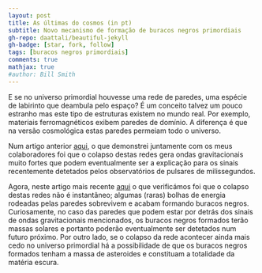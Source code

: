 ```yaml
---
layout: post
title: As últimas do cosmos (in pt)
subtitle: Novo mecanismo de formação de buracos negros primordiais
gh-repo: daattali/beautiful-jekyll
gh-badge: [star, fork, follow]
tags: [buracos negros primordiais]
comments: true
mathjax: true
#author: Bill Smith
---
```


E se no universo primordial houvesse uma rede de paredes, uma espécie de labirinto que deambula pelo espaço? É um conceito talvez um pouco estranho mas este tipo de estruturas existem no mundo real. Por exemplo, materiais ferromagnéticos exibem paredes de domínio. A diferença é que na versão cosmológica estas paredes permeiam todo o universo.

Num artigo anterior [aqui](https://iopscience.iop.org/article/10.1088/1475-7516/2023/02/001), o que demonstrei juntamente com os meus colaboradores foi que o colapso destas redes gera ondas gravitacionais muito fortes que podem eventualmente ser a explicação para os sinais recentemente detetados pelos observatórios de pulsares de milissegundos.

Agora, neste artigo mais recente [aqui](https://inspirehep.net/literature/2751451/) o que verificámos foi que o colapso destas redes não é instantâneo; algumas (raras) bolhas de energia rodeadas pelas paredes sobrevivem e acabam formando buracos negros. Curiosamente, no caso das paredes que podem estar por detrás dos sinais de ondas gravitacionais mencionados, os buracos negros formados terão massas solares e portanto poderão eventualmente ser detetados num futuro próximo. Por outro lado, se o colapso da rede acontecer ainda mais cedo no universo primordial há a possibilidade de que os buracos negros formados tenham a massa de asteroides e constituam a totalidade da matéria escura.
